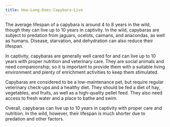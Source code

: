 ```yaml
---
title: How-Long-Does-Capybara-Live
---
```


The average lifespan of a capybara is around 4 to 8 years in the wild, though they can live up to 10 years in captivity. In the wild, capybaras are subject to predation from jaguars, ocelots, caimans, and anacondas, as well as humans. Disease, starvation, and dehydration can also reduce their lifespan.

In captivity, capybaras are generally well cared for and can live up to 10 years with proper nutrition and veterinary care. They are social animals and need companionship, so it is important to provide them with a suitable living environment and plenty of enrichment activities to keep them stimulated.

Capybaras are considered to be a low-maintenance pet, but require regular veterinary check-ups and a healthy diet. They should be fed a diet of hay, vegetables, and fruits, as well as a high-quality pellet feed. They also need access to fresh water and a place to bathe and swim.

Overall, capybaras can live up to 10 years in captivity with proper care and nutrition. In the wild, however, their lifespan is much shorter due to predation and other factors.